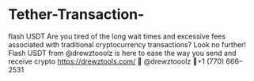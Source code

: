 # Tether-Transaction-
flash USDT Are you tired of the long wait times and excessive fees associated with traditional cryptocurrency transactions? Look no further! Flash USDT from @drewztooolz is here to ease the way you send and receive crypto https://drewztools.com/ 💬 @drewztooolz 📲+1 (770) 666–2531
